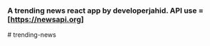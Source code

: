 ### A trending news react app by developerjahid. API use = [https://newsapi.org]
#   t r e n d i n g - n e w s  
 